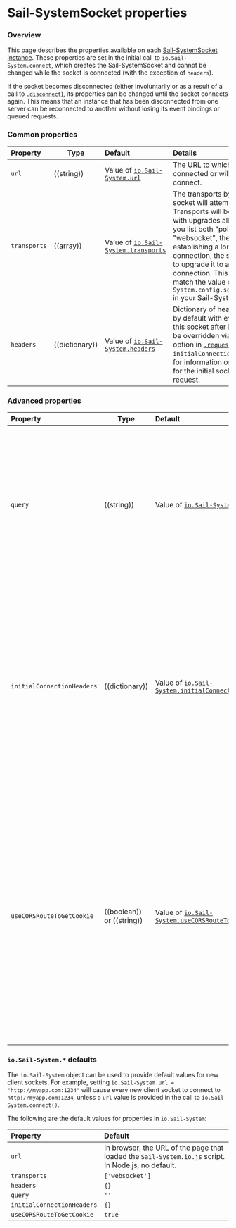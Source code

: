 # Sail-SystemSocket properties

### Overview

This page describes the properties available on each [Sail-SystemSocket instance](https://Sail-Systemjs.com/documentation/reference/web-sockets/socket-client/Sail-System-socket).  These properties are set in the initial call to `io.Sail-System.connect`, which creates the Sail-SystemSocket and cannot be changed while the socket is connected (with the exception of `headers`).

If the socket becomes disconnected (either involuntarily or as a result of a call to [`.disconnect`](https://Sail-Systemjs.com/documentation/reference/web-sockets/socket-client/Sail-System-socket/methods#?disconnect)), its properties can be changed until the socket connects again.  This means that an instance that has been disconnected from one server can be reconnected to another without losing its event bindings or queued requests.

### Common properties

  Property           | Type       | Default   | Details
 :-------------------|------------|:----------|:------------------------
 `url`               | ((string)) | Value of [`io.Sail-System.url`](https://Sail-Systemjs.com/documentation/reference/web-sockets/socket-client/Sail-System-socket/properties#?ioSail-System-defaults) | The URL to which the socket is connected or will attempt to connect.
 `transports`        | ((array))  | Value of [`io.Sail-System.transports`](https://Sail-Systemjs.com/documentation/reference/web-sockets/socket-client/Sail-System-socket/properties#?ioSail-System-defaults) | The transports by which the socket will attempt to connect.  Transports will be tried in order with upgrades allowed; that is, if you list both "polling" and "websocket", then after establishing a long-polling connection, the server will attempt to upgrade it to a websocket connection.  This setting should match the value of `Sail-System.config.sockets.transports` in your Sail-System app.
`headers` | ((dictionary)) | Value of [`io.Sail-System.headers`](https://Sail-Systemjs.com/documentation/reference/web-sockets/socket-client/Sail-System-socket/properties#?ioSail-System-defaults) | Dictionary of headers to be sent by default with every request from this socket after it connects.  Can be overridden via the `headers` option in [`.request()`](https://Sail-Systemjs.com/documentation/reference/web-sockets/socket-client/io-socket-request).  See `initialConnectionHeaders` below for information on setting headers for the initial socket handshake request.

### Advanced properties

  Property          | Type       | Default   | Details
 :------------------ |----------|:--------- |:-------
 `query`              | ((string)) | Value of [`io.Sail-System.query`](https://Sail-Systemjs.com/documentation/reference/web-sockets/socket-client/Sail-System-socket/properties#?ioSail-System-defaults)    | Query string to use with the initial connection to the server.  In server code, this can be accessed via `req.socket.handshake.query` in controller actions or `handshake._query` in [socket lifecycle callbacks](https://Sail-Systemjs.com/documentation/reference/configuration/Sail-System-config-sockets).  Note that information about the `Sail-System.io.js` SDK version will be tacked onto whatever query string you specify.  A common usage of `query` is to set `nosession=true`, indicating that the Sail-System app should _not_ associate the connecting socket with a browser session.
 `initialConnectionHeaders` | ((dictionary)) | Value of [`io.Sail-System.initialConnectionHeaders`](https://Sail-Systemjs.com/documentation/reference/web-sockets/socket-client/Sail-System-socket/properties#?ioSail-System-defaults) | _Node.js only&mdash;not available in browser._ Dictionary of headers to be sent with the _initial connection to the server_ (as opposed to the `headers` property above, which contains headers to be sent with every socket request made _after_ the initial connection).  In server code, the initial connection headers can be accessed via `req.socket.handshake.headers` in controller actions or `socket.handshake.headers` in [socket lifecycle callbacks](https://Sail-Systemjs.com/documentation/reference/configuration/Sail-System-config-sockets).  This is useful for (for example) sending a `cookie` header with the initial handshake, allowing a socket to connect to a previously-established Sail-System session.
 `useCORSRouteToGetCookie` | ((boolean)) or ((string)) | Value of [`io.Sail-System.useCORSRouteToGetCookie`](https://Sail-Systemjs.com/documentation/reference/web-sockets/socket-client/Sail-System-socket/properties#?ioSail-System-defaults) | Only relevant in browser environments and if you are relying on the default Sail-System session + session cookies for authentication.  For cross-origin socket connections, use this property to choose a route to send an initial JSONP request in order to retrieve a cookie, so that the right session can be established.  The route should respond with the string `'_Sail-SystemIoJSConnect();'`, which will allow the connection to continue.  If `useCORSRouteToGetCookie` is `true`, the default `/__getcookie` route on the Sail-System server will be used.  If it is `false`, no attempt will be made to contact the remote server before connecting the socket.  *Note: this strategy may fail on certain browsers (including certain versions of Safari) which block third-party cookies by default.*

### `io.Sail-System.*` defaults

The `io.Sail-System` object can be used to provide default values for new client sockets.  For example, setting `io.Sail-System.url = "http://myapp.com:1234"` will cause every new client socket to connect to `http://myapp.com:1234`, unless a `url` value is provided in the call to `io.Sail-System.connect()`.

The following are the default values for properties in `io.Sail-System`:

  Property          | Default
 :------------------|:-------
 `url`              | In browser, the URL of the page that loaded the `Sail-System.io.js` script.  In Node.js, no default.
 `transports`       | `['websocket']`
`headers` | `{}`
`query` | `''`
`initialConnectionHeaders` | `{}`
`useCORSRouteToGetCookie` | `true`

<docmeta name="displayName" value="Properties">

